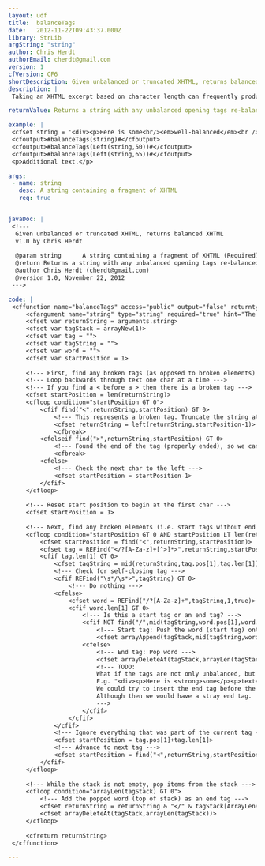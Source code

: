 ```yaml
---
layout: udf
title:  balanceTags
date:   2012-11-22T09:43:37.000Z
library: StrLib
argString: "string"
author: Chris Herdt
authorEmail: cherdt@gmail.com
version: 1
cfVersion: CF6
shortDescription: Given unbalanced or truncated XHTML, returns balanced XHTML
description: |
 Taking an XHTML excerpt based on character length can frequently produce broken tags and broken elements. This function removes trailing broken tags and adds end tags so that the excerpt is balanced.

returnValue: Returns a string with any unbalanced opening tags re-balanced with matching closing tags

example: |
 <cfset string = '<div><p>Here is some<br/><em>well-balanced</em><br /> <strong>XHTML</strong>'>
 <cfoutput>#balanceTags(string)#</cfoutput>
 <cfoutput>#balanceTags(Left(string,50))#</cfoutput>
 <cfoutput>#balanceTags(Left(string,65))#</cfoutput>
 <p>Additional text.</p>

args:
 - name: string
   desc: A string containing a fragment of XHTML
   req: true


javaDoc: |
 <!---
  Given unbalanced or truncated XHTML, returns balanced XHTML
  v1.0 by Chris Herdt
  
  @param string      A string containing a fragment of XHTML (Required)
  @return Returns a string with any unbalanced opening tags re-balanced with matching closing tags 
  @author Chris Herdt (cherdt@gmail.com) 
  @version 1.0, November 22, 2012 
 --->

code: |
 <cffunction name="balanceTags" access="public" output="false" returntype="string" hint="Takes (possibly truncated) XHTML content and balances the tags">
     <cfargument name="string" type="string" required="true" hint="The HTML string to balance">
     <cfset var returnString = arguments.string>
     <cfset var tagStack = arrayNew(1)>
     <cfset var tag = "">
     <cfset var tagString = "">
     <cfset var word = "">
     <cfset var startPosition = 1>
 
     <!--- First, find any broken tags (as opposed to broken elements) --->
     <!--- Loop backwards through text one char at a time --->
     <!--- If you find a < before a > then there is a broken tag --->
     <cfset startPosition = len(returnString)>
     <cfloop condition="startPosition GT 0">
         <cfif find("<",returnString,startPosition) GT 0>
             <!--- This represents a broken tag. Truncate the string at this position --->
             <cfset returnString = left(returnString,startPosition-1)>
             <cfbreak>
         <cfelseif find(">",returnString,startPosition) GT 0>
             <!--- Found the end of the tag (properly ended), so we can break the loop --->
             <cfbreak>
         <cfelse>
             <!--- Check the next char to the left --->
             <cfset startPosition = startPosition-1>
         </cfif>
     </cfloop>
 
     <!--- Reset start position to begin at the first char --->
     <cfset startPosition = 1>
 
     <!--- Next, find any broken elements (i.e. start tags without end tags --->
     <cfloop condition="startPosition GT 0 AND startPosition LT len(returnString)">
         <cfset startPosition = find("<",returnString,startPosition)>
         <cfset tag = REFind("</?[A-Za-z]+[^>]*>",returnString,startPosition,true)>
         <cfif tag.len[1] GT 0>
             <cfset tagString = mid(returnString,tag.pos[1],tag.len[1])>
             <!--- Check for self-closing tag --->
             <cfif REFind("\s*/\s*>",tagString) GT 0>
                 <!--- Do nothing --->
             <cfelse>
                 <cfset word = REFind("/?[A-Za-z]+",tagString,1,true)>
                 <cfif word.len[1] GT 0>
                     <!--- Is this a start tag or an end tag? --->
                     <cfif NOT find("/",mid(tagString,word.pos[1],word.len[1]))>
                         <!--- Start tag: Push the word (start tag) onto the stack --->
                         <cfset arrayAppend(tagStack,mid(tagString,word.pos[1],word.len[1]))>
                     <cfelse>
                         <!--- End tag: Pop word --->
                         <cfset arrayDeleteAt(tagStack,arrayLen(tagStack))>
                         <!--- TODO:
                         What if the tags are not only unbalanced, but not properly nested?
                         E.g. "<div><p>Here is <strong>some</p><p>text</strong></p></div>"
                         We could try to insert the end tag before the closing of the parent tag.
                         Although then we would have a stray end tag.
                         --->
                     </cfif>
                 </cfif>
             </cfif>
             <!--- Ignore everything that was part of the current tag --->
             <cfset startPosition = tag.pos[1]+tag.len[1]>
             <!--- Advance to next tag --->
             <cfset startPosition = find("<",returnString,startPosition)>
         </cfif>
     </cfloop>
 
     <!--- While the stack is not empty, pop items from the stack --->
     <cfloop condition="arrayLen(tagStack) GT 0">
         <!--- Add the popped word (top of stack) as an end tag --->
         <cfset returnString = returnString & "</" & tagStack[ArrayLen(tagStack)] & ">">
         <cfset arrayDeleteAt(tagStack,arrayLen(tagStack))>
     </cfloop>
 
     <cfreturn returnString>
 </cffunction>

---
```


